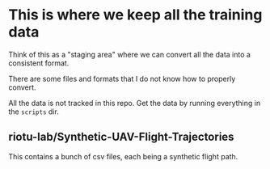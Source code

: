 # This is where we keep all the training data

Think of this as a "staging area" where we can convert all the data into a consistent format.

There are some files and formats that I do not know how to properly convert.

All the data is not tracked in this repo. Get the data by running everything in the `scripts` dir.

## riotu-lab/Synthetic-UAV-Flight-Trajectories

This contains a bunch of csv files, each being a synthetic flight path.

## 